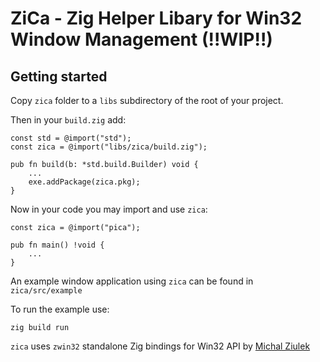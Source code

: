 # ZiCa - Zig Helper Libary for Win32 Window Management (!!WIP!!)
## Getting started

Copy `zica` folder to a `libs` subdirectory of the root of your project.

Then in your `build.zig` add:

```zig
const std = @import("std");
const zica = @import("libs/zica/build.zig");

pub fn build(b: *std.build.Builder) void {
    ...
    exe.addPackage(zica.pkg);
}
```

Now in your code you may import and use `zica`:

```zig
const zica = @import("pica");

pub fn main() !void {
    ...
}
```
An example window application using `zica` can be found in `zica/src/example`  

To run the example use:
```
zig build run
```



`zica` uses `zwin32` standalone Zig bindings for Win32 API by [Michal Ziulek](https://github.com/michal-z) 
